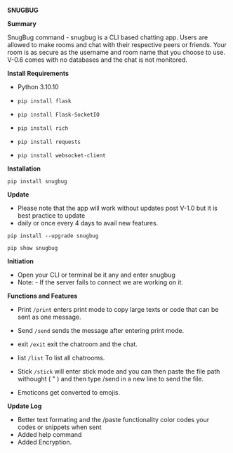 **SNUGBUG**


**Summary**

SnugBug command - snugbug is a CLI based chatting app.
Users are allowed to make rooms and chat with their respective peers or friends.
Your room is as secure as the username and room name that you choose to use. V-0.6 comes
with no databases and the chat is not monitored.


  
**Install Requirements**
- Python 3.10.10

- ``pip install flask``  

- ``pip install Flask-SocketIO``  

- ``pip install rich``  

- ``pip install requests``  

- ``pip install websocket-client``  

**Installation**  


``pip install snugbug``  




**Update**

- Please note that the app will work without updates post V-1.0 but it is best practice to update
- daily or once every 4 days to avail new features.

``pip install --upgrade snugbug``  

``pip show snugbug``

**Initiation**

- Open your CLI or terminal be it any and enter snugbug
- Note: - If the server fails to connect we are working on it.

**Functions and Features**

- Print ``/print`` enters print mode to copy large texts or code that can be sent as one message.  


- Send ``/send``  sends the message after entering print mode.  


- exit ``/exit`` exit the chatroom and the chat.  


- list ``/list`` To list all chatrooms.  


- Stick ``/stick`` will enter stick mode and you can then paste the file path withought ( " ) and then type /send in a new line to send the file.  


- Emoticons get converted to emojis.  



**Update Log**
- Better text formating and the /paste functionality color codes your codes or snippets when sent
- Added help command
- Added Encryption.
